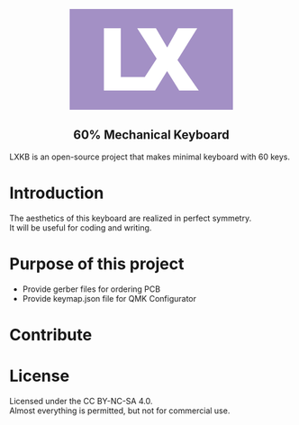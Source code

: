 <p align="center">
<img src="./img/logo.png" alt="LXKB Logo" width="290px">
<p>
<h2 align="center">60% Mechanical Keyboard</h1>
  
LXKB is an open-source project that makes minimal keyboard with 60 keys.

# Introduction
The aesthetics of this keyboard are realized in perfect symmetry.  
It will be useful for coding and writing.

# Purpose of this project
- Provide gerber files for ordering PCB
- Provide keymap.json file for QMK Configurator

# Contribute

# License
Licensed under the CC BY-NC-SA 4.0.  
Almost everything is permitted, but not for commercial use.
